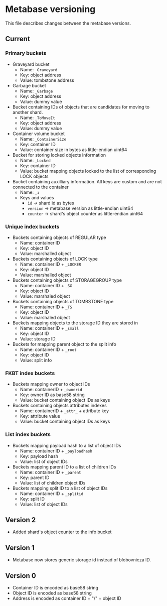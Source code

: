 # Metabase versioning

This file describes changes between the metabase versions.

## Current

### Primary buckets
- Graveyard bucket
  - Name: `_Graveyard`
  - Key: object address 
  - Value: tombstone address
- Garbage bucket
  - Name: `_Garbage`
  - Key: object address
  - Value: dummy value
- Bucket containing IDs of objects that are candidates for moving
   to another shard.
  - Name: `_ToMoveIt`
  - Key: object address
  - Value: dummy value
- Container volume bucket
  - Name: `_ContainerSize`
  - Key: container ID
  - Value: container size in bytes as little-endian uint64
- Bucket for storing locked objects information
  - Name: `_Locked` 
  - Key: container ID
  - Value: bucket mapping objects locked to the list of corresponding LOCK objects
- Bucket containing auxilliary information. All keys are custom and are not connected to the container
  - Name: `_i`
  - Keys and values
    - `id` -> shard id as bytes
    - `version` -> metabase version as little-endian uint64
    - `counter` -> shard's object counter as little-endian uint64

### Unique index buckets
- Buckets containing objects of REGULAR type
  - Name: container ID
  - Key: object ID
  - Value: marshalled object
- Buckets containing objects of LOCK type
  - Name: container ID + `_LOCKER`
  - Key: object ID
  - Value: marshalled object
- Buckets containing objects of STORAGEGROUP type
  - Name: container ID + `_SG`
  - Key: object ID
  - Value: marshaled object
- Buckets containing objects of TOMBSTONE type
  - Name: container ID + `_TS`
  - Key: object ID
  - Value: marshaled object
- Buckets mapping objects to the storage ID they are stored in
  - Name: container ID + `_small`
  - Key: object ID
  - Value: storage ID
- Buckets for mapping parent object to the split info
  - Name: container ID + `_root`
  - Key: object ID
  - Value: split info

### FKBT index buckets
- Buckets mapping owner to object IDs
  - Name: containerID + `_ownerid`
  - Key: owner ID as base58 string
  - Value: bucket containing object IDs as keys
- Buckets containing objects attributes indexes
  - Name: containerID + `_attr_` + attribute key
  - Key: attribute value
  - Value: bucket containing object IDs as keys

### List index buckets
- Buckets mapping payload hash to a list of object IDs
  - Name: container ID + `_payloadhash`
  - Key: payload hash
  - Value: list of object IDs
- Buckets mapping parent ID to a list of children IDs
  - Name: container ID + `_parent`
  - Key: parent ID
  - Value: list of children object IDs
- Buckets mapping split ID to a list of object IDs
  - Name: container ID + `_splitid`
  - Key: split ID
  - Value: list of object IDs


## Version 2

- Added shard's object counter to the info bucket 

## Version 1

- Metabase now stores generic storage id instead of blobovnicza ID.

## Version 0

- Container ID is encoded as base58 string
- Object ID is encoded as base58 string
- Address is encoded as container ID + "/" + object ID